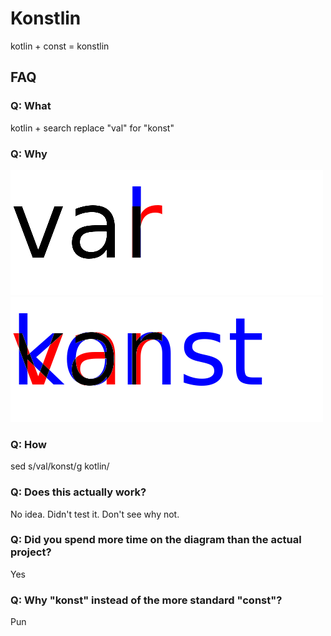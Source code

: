 # Konstlin

kotlin + const = konstlin

## FAQ

### Q: What

kotlin + search replace "val" for "konst"

### Q: Why

![](images/final.png)
![](images/var_vs_konst.png)

### Q: How

sed s/val/konst/g kotlin/ 

### Q: Does this actually work?

No idea.  Didn't test it.  Don't see why not.

### Q: Did you spend more time on the diagram than the actual project?

Yes

### Q: Why "konst" instead of the more standard "const"?

Pun
